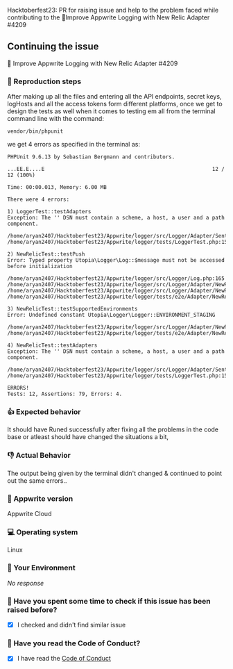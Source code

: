 Hacktoberfest23: PR for raising issue and help to the problem faced while contributing to the 🚨Improve Appwrite Logging with New Relic Adapter #4209

## Continuing the issue 
🚨 Improve Appwrite Logging with New Relic Adapter #4209 

### 👟 Reproduction steps

After making up all the files and entering all the API endpoints, secret keys, logHosts and all the access tokens form different platforms, once we get to design the tests as well when it comes to testing em all from the terminal command line with the command:

`vendor/bin/phpunit`

we get 4 errors as specified in the terminal as:

````
PHPUnit 9.6.13 by Sebastian Bergmann and contributors.

...EE.E....E                                                      12 / 12 (100%)

Time: 00:00.013, Memory: 6.00 MB

There were 4 errors:

1) LoggerTest::testAdapters
Exception: The '' DSN must contain a scheme, a host, a user and a path component.

/home/aryan2407/Hacktoberfest23/Appwrite/logger/src/Logger/Adapter/Sentry.php:49
/home/aryan2407/Hacktoberfest23/Appwrite/logger/tests/LoggerTest.php:159

2) NewRelicTest::testPush
Error: Typed property Utopia\Logger\Log::$message must not be accessed before initialization

/home/aryan2407/Hacktoberfest23/Appwrite/logger/src/Logger/Log.php:165
/home/aryan2407/Hacktoberfest23/Appwrite/logger/src/Logger/Adapter/NewRelic.php:30
/home/aryan2407/Hacktoberfest23/Appwrite/logger/src/Logger/Adapter/NewRelic.php:77
/home/aryan2407/Hacktoberfest23/Appwrite/logger/tests/e2e/Adapter/NewRelicTest.php:12

3) NewRelicTest::testSupportedEnvironments
Error: Undefined constant Utopia\Logger\Logger::ENVIRONMENT_STAGING

/home/aryan2407/Hacktoberfest23/Appwrite/logger/src/Logger/Adapter/NewRelic.php:65
/home/aryan2407/Hacktoberfest23/Appwrite/logger/tests/e2e/Adapter/NewRelicTest.php:33

4) NewRelicTest::testAdapters
Exception: The '' DSN must contain a scheme, a host, a user and a path component.

/home/aryan2407/Hacktoberfest23/Appwrite/logger/src/Logger/Adapter/Sentry.php:49
/home/aryan2407/Hacktoberfest23/Appwrite/logger/tests/LoggerTest.php:159

ERRORS!
Tests: 12, Assertions: 79, Errors: 4.
````



### 👍 Expected behavior

It should have Runed successfully after fixing all the problems in the code base or atleast should have changed the situations a bit,

### 👎 Actual Behavior

The output being given by the terminal didn't changed & continued to point out the same errors..

### 🎲 Appwrite version

Appwrite Cloud

### 💻 Operating system

Linux

### 🧱 Your Environment

_No response_

### 👀 Have you spent some time to check if this issue has been raised before?

- [X] I checked and didn't find similar issue

### 🏢 Have you read the Code of Conduct?

- [X] I have read the [Code of Conduct](https://github.com/appwrite/.github/blob/main/CODE_OF_CONDUCT.md)

